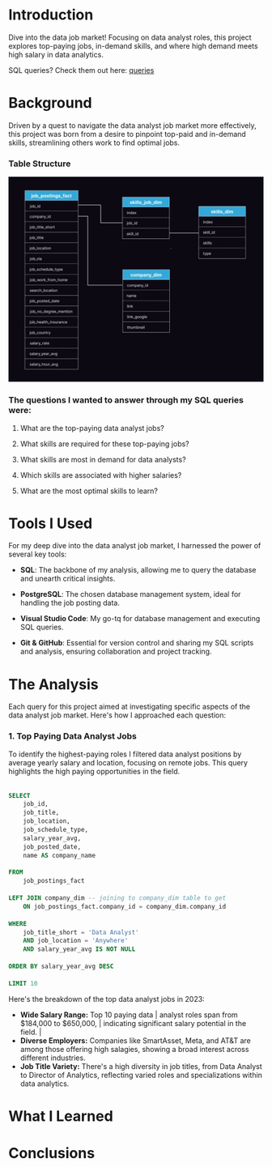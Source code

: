 # Introduction

Dive into the data job market! Focusing on data analyst roles, this project explores top-paying jobs, in-demand skills, and where high demand meets high salary in data analytics.

SQL queries? Check them out here: [queries](/queries/)

# Background

Driven by a quest to navigate the data analyst job
market more effectively, this project was born
from a desire to pinpoint top-paid and in-demand
skills, streamlining others work to find optimal
jobs.
### Table Structure
![tableStructure](images/tableRelation.png)

### The questions I wanted to answer through my SQL queries were:
1. What are the top-paying data analyst jobs?

2. What skills are required for these top-paying
jobs?

3. What skills are most in demand for data
analysts?

4. Which skills are associated with higher
salaries?

5. What are the most optimal skills to learn?


# Tools I Used

For my deep dive into the data analyst job market,
I harnessed the power of several key tools:

- **SQL**: The backbone of my analysis, allowing me to
query the database and unearth critical insights.
- **PostgreSQL**: The chosen database management
system, ideal for handling the job posting data.
- **Visual Studio Code**: My go-tq for database
management and executing SQL queries.

- **Git & GitHub**: Essential for version control and
sharing my SQL scripts and analysis, ensuring
collaboration and project tracking.


# The Analysis

Each query for this project aimed at investigating
specific aspects of the data analyst job market.
Here's how I approached each question:

### 1. Top Paying Data Analyst Jobs

To identify the highest-paying roles I filtered data analyst positions by average yearly salary and location, focusing on remote jobs. This query highlights the high paying opportunities in the field.

``` sql

SELECT
    job_id,
    job_title,
    job_location,
    job_schedule_type,
    salary_year_avg,
    job_posted_date,
    name AS company_name

FROM
    job_postings_fact

LEFT JOIN company_dim -- joining to company_dim table to get
    ON job_postings_fact.company_id = company_dim.company_id

WHERE
    job_title_short = 'Data Analyst'
    AND job_location = 'Anywhere'
    AND salary_year_avg IS NOT NULL

ORDER BY salary_year_avg DESC

LIMIT 10

```

Here's the breakdown of the top data analyst jobs in 2023:
- **Wide Salary Range:** Top 10 paying data |
analyst roles span from $184,000 to $650,000, |
indicating significant salary potential in the
field. |
- **Diverse Employers:** Companies like SmartAsset, Meta, and AT&T are among those offering high salagies, showing a broad interest across different industries.
- **Job Title Variety:** There's a high diversity in job titles, from Data Analyst to Director of Analytics, reflecting varied roles and specializations within data analytics.

# What I Learned

# Conclusions